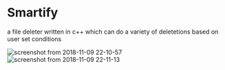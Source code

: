 # Smartify
a file deleter written in c++ which can do a variety of deletetions based on user set conditions


![screenshot from 2018-11-09 22-10-57](https://user-images.githubusercontent.com/18109258/48275797-6b252f00-e46c-11e8-85f3-14c1609030fe.png)
![screenshot from 2018-11-09 22-11-13](https://user-images.githubusercontent.com/18109258/48275800-6c565c00-e46c-11e8-982f-a3ea9a59e9dc.png)
